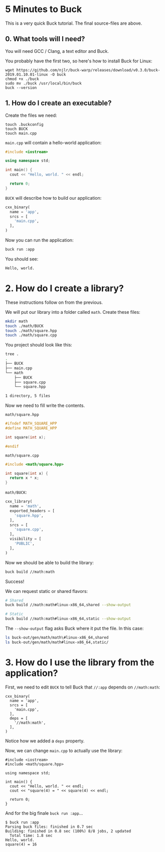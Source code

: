 # 5 Minutes to Buck

This is a very quick Buck tutorial. The final source-files are above. 

## 0. What tools will I need?

You will need GCC / Clang, a text editor and Buck. 

You probably have the first two, so here's how to install Buck for Linux:

```
wget https://github.com/njlr/buck-warp/releases/download/v0.3.0/buck-2019.01.10.01-linux -O buck
chmod +x ./buck
sudo mv ./buck /usr/local/bin/buck
buck --version
```

## 1. How do I create an executable?

Create the files we need:

```
touch .buckconfig
touch BUCK
touch main.cpp
```

`main.cpp` will contain a hello-world application:

```cpp
#include <iostream>

using namespace std;

int main() {
  cout << "Hello, world. " << endl;

  return 0;
}
```

`BUCK` will describe how to build our application:

```python
cxx_binary(
  name = 'app',
  srcs = [
    'main.cpp',
  ],
)
```

Now you can run the application: 

```bash
buck run :app
```

You should see:

```bash
Hello, world. 
```

# 2. How do I create a library?

These instructions follow on from the previous. 

We will put our library into a folder called `math`. Create these files: 

```bash
mkdir math
touch ./math/BUCK
touch ./math/square.hpp
touch ./math/square.cpp
```

You project should look like this:

```bash
tree . 
.
├── BUCK
├── main.cpp
└── math
    ├── BUCK
    ├── square.cpp
    └── square.hpp

1 directory, 5 files
```

Now we need to fill write the contents. 

`math/square.hpp`

```cpp
#ifndef MATH_SQUARE_HPP
#define MATH_SQUARE_HPP

int square(int x);

#endif
```

`math/square.cpp`

```cpp
#include <math/square.hpp>

int square(int x) {
  return x * x;
}
```

`math/BUCK`: 

```python
cxx_library(
  name = 'math',
  exported_headers = [
    'square.hpp',
  ],
  srcs = [
    'square.cpp',
  ],
  visibility = [
    'PUBLIC',
  ],
)
```

Now we should be able to build the library: 

```bash
buck build //math:math
```

Success!

We can request static or shared flavors: 

```bash
# Shared
buck build //math:math#linux-x86_64,shared --show-output

# Static
buck build //math:math#linux-x86_64,static --show-output
```

The `--show-output` flag asks Buck where it put the file. In this case: 

```bash
ls buck-out/gen/math/math\#linux-x86_64,shared
ls buck-out/gen/math/math#linux-x86_64,static/
```

# 3. How do I use the library from the application?

First, we need to edit `BUCK` to tell Buck that `//:app` depends on `//math:math`:

```
cxx_binary(
  name = 'app',
  srcs = [
    'main.cpp',
  ],
  deps = [
    '//math:math',
  ],
)
```

Notice how we added a `deps` property. 

Now, we can change `main.cpp` to actually use the library: 

```cpp=
#include <iostream>
#include <math/square.hpp>

using namespace std;

int main() {
  cout << "Hello, world. " << endl;
  cout << "square(4) = " << square(4) << endl;

  return 0;
}
```

And for the big finale `buck run :app`...

```
$ buck run :app
Parsing buck files: finished in 0.7 sec
Building: finished in 0.8 sec (100%) 8/8 jobs, 2 updated
  Total time: 1.8 sec
Hello, world. 
square(4) = 16
```
